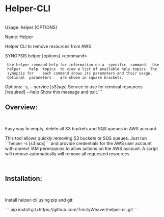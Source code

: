 <h1>Helper-CLI</h1>
<br>
<command>
Usage: helper [OPTIONS]

  Name: Helper

  Helper CLI to remove resources from AWS

  SYNOPSIS       helper [options] &lt;command&gt;

     Use helper command help for information on a  specific  command.  Use
     helper    help  topics  to view a list of available help topics. The
     synopsis for    each command shows its parameters and their usage.
     Optional  parameters    are shown in square brackets.

Options:
  -s, --service [s3|sqs]  Service to use for removal resources  [required]
  --help                  Show this message and exit.```
</command>

<h2>Overview:</h2>
<br>
<p>Easy way to empty, delete all S3 buckets and SQS queues in AWS account.</p>
<p>This tool allows quickly removing S3 buckets or SQS queues. Just run ```helper -s [s3|sqs]``` and provide credentials for the AWS user account with correct IAM permissions to allow actions on the AWS account. A script will remove automatically will remove all requested resources.</p>
<br>

<h2>Installation:</h2>
<br>
<p>Install helper-cli using pip and git:</p>
```
pip install git+https://github.com/TrinityWeaver/helper-cli.git```


